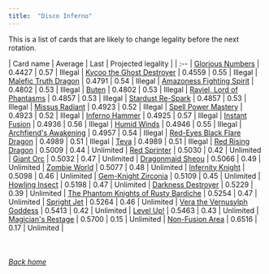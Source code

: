 ```yaml
---
title:  "Disco Inferno"
---
```


This is a list of cards that are likely to change legality before the next rotation.

| Card name | Average | Last | Projected legality |
| :-- |
[Glorious Numbers](https://db.ygoprodeck.com/card/?search=Glorious%20Numbers) | 0.4427 | 0.57 | Illegal |
[Kycoo the Ghost Destroyer](https://db.ygoprodeck.com/card/?search=Kycoo%20the%20Ghost%20Destroyer) | 0.4559 | 0.55 | Illegal |
[Malefic Truth Dragon](https://db.ygoprodeck.com/card/?search=Malefic%20Truth%20Dragon) | 0.4791 | 0.54 | Illegal |
[Amazoness Fighting Spirit](https://db.ygoprodeck.com/card/?search=Amazoness%20Fighting%20Spirit) | 0.4802 | 0.53 | Illegal |
[Buten](https://db.ygoprodeck.com/card/?search=Buten) | 0.4802 | 0.53 | Illegal |
[Raviel, Lord of Phantasms](https://db.ygoprodeck.com/card/?search=Raviel,%20Lord%20of%20Phantasms) | 0.4857 | 0.53 | Illegal |
[Stardust Re-Spark](https://db.ygoprodeck.com/card/?search=Stardust%20Re-Spark) | 0.4857 | 0.53 | Illegal |
[Missus Radiant](https://db.ygoprodeck.com/card/?search=Missus%20Radiant) | 0.4923 | 0.52 | Illegal |
[Spell Power Mastery](https://db.ygoprodeck.com/card/?search=Spell%20Power%20Mastery) | 0.4923 | 0.52 | Illegal |
[Inferno Hammer](https://db.ygoprodeck.com/card/?search=Inferno%20Hammer) | 0.4925 | 0.57 | Illegal |
[Instant Fusion](https://db.ygoprodeck.com/card/?search=Instant%20Fusion) | 0.4936 | 0.56 | Illegal |
[Humid Winds](https://db.ygoprodeck.com/card/?search=Humid%20Winds) | 0.4946 | 0.55 | Illegal |
[Archfiend's Awakening](https://db.ygoprodeck.com/card/?search=Archfiend's%20Awakening) | 0.4957 | 0.54 | Illegal |
[Red-Eyes Black Flare Dragon](https://db.ygoprodeck.com/card/?search=Red-Eyes%20Black%20Flare%20Dragon) | 0.4989 | 0.51 | Illegal |
[Teva](https://db.ygoprodeck.com/card/?search=Teva) | 0.4989 | 0.51 | Illegal |
[Red Rising Dragon](https://db.ygoprodeck.com/card/?search=Red%20Rising%20Dragon) | 0.5009 | 0.44 | Unlimited |
[Red Sprinter](https://db.ygoprodeck.com/card/?search=Red%20Sprinter) | 0.5030 | 0.42 | Unlimited |
[Giant Orc](https://db.ygoprodeck.com/card/?search=Giant%20Orc) | 0.5032 | 0.47 | Unlimited |
[Dragonmaid Sheou](https://db.ygoprodeck.com/card/?search=Dragonmaid%20Sheou) | 0.5066 | 0.49 | Unlimited |
[Zombie World](https://db.ygoprodeck.com/card/?search=Zombie%20World) | 0.5077 | 0.48 | Unlimited |
[Infernity Knight](https://db.ygoprodeck.com/card/?search=Infernity%20Knight) | 0.5098 | 0.46 | Unlimited |
[Gem-Knight Zirconia](https://db.ygoprodeck.com/card/?search=Gem-Knight%20Zirconia) | 0.5109 | 0.45 | Unlimited |
[Howling Insect](https://db.ygoprodeck.com/card/?search=Howling%20Insect) | 0.5198 | 0.47 | Unlimited |
[Darkness Destroyer](https://db.ygoprodeck.com/card/?search=Darkness%20Destroyer) | 0.5229 | 0.39 | Unlimited |
[The Phantom Knights of Rusty Bardiche](https://db.ygoprodeck.com/card/?search=The%20Phantom%20Knights%20of%20Rusty%20Bardiche) | 0.5254 | 0.47 | Unlimited |
[Spright Jet](https://db.ygoprodeck.com/card/?search=Spright%20Jet) | 0.5264 | 0.46 | Unlimited |
[Vera the Vernusylph Goddess](https://db.ygoprodeck.com/card/?search=Vera%20the%20Vernusylph%20Goddess) | 0.5413 | 0.42 | Unlimited |
[Level Up!](https://db.ygoprodeck.com/card/?search=Level%20Up!) | 0.5463 | 0.43 | Unlimited |
[Magician's Restage](https://db.ygoprodeck.com/card/?search=Magician's%20Restage) | 0.5700 | 0.15 | Unlimited |
[Non-Fusion Area](https://db.ygoprodeck.com/card/?search=Non-Fusion%20Area) | 0.6516 | 0.17 | Unlimited |

<br>

###### [Back home](index)